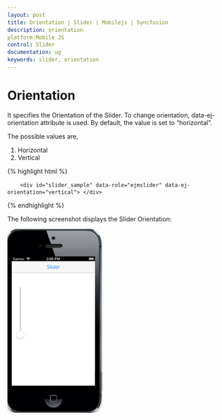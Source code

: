 ```yaml
---
layout: post
title: Orientation | Slider | Mobilejs | Syncfusion
description: orientation
platform:Mobile JS
control: Slider
documentation: ug
keywords: slider, orientation
---
```


# Orientation

It specifies the Orientation  of the Slider. To change orientation, data-ej-orientation attribute is used. By default, the value is set to “horizontal”.

The possible values are,

1.	Horizontal
2.	Vertical


{% highlight html %}


        <div id="slider_sample" data-role="ejmslider" data-ej-orientation="vertical"> </div>

{% endhighlight %}

The following screenshot displays the Slider Orientation:


![](Orientation_images/Orientation_img1.png) 



